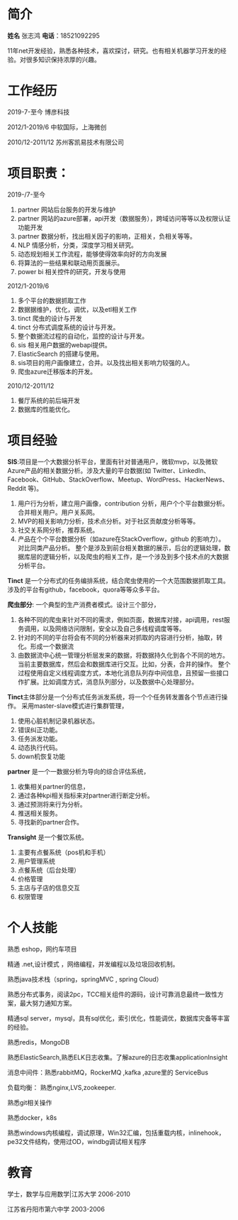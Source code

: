 # 简介
**姓名** 张志鸿  **电话**：18521092295

11年net开发经验，熟悉各种技术，喜欢探讨，研究。也有相关机器学习开发的经验。对很多知识保持浓厚的兴趣。

# 工作经历

2019-7-至今 博彦科技

2012/1-2019/6 中软国际，上海微创

2010/12-2011/12 苏州客凯易技术有限公司 

# 项目职责：

2019-/7-至今
1. partner 网站后台服务的开发与维护
2. partner 网站的azure部署，api开发（数据服务），跨域访问等等以及权限认证功能开发
3. partner 数据分析，找出相关因子的影响，正相关，负相关等等。
4. NLP 情感分析，分类，深度学习相关研究。
5. 动态规划相关工作流程，能够使得效率向好的方向发展
6. 将算法的一些结果和联动用页面展示。
7. power bi 相关控件的研究，开发与使用

2012/1-2019/6
1. 多个平台的数据抓取工作
2. 数据据维护，优化，调优，以及etl相关工作
3. tinct 爬虫的设计与开发
4. tinct 分布式调度系统的设计与开发。
5. 整个数据流过程的自动化，监控的设计与开发。
6. sis 相关用户数据的webapi提供。
7. ElasticSearch 的搭建与使用。
7. sis项目的用户画像建立，合并。以及找出相关影响力较强的人。
9. 爬虫azure迁移版本的开发。

2010/12-2011/12
1. 餐厅系统的前后端开发
2. 数据库的性能优化。


# 项目经验
**SIS**:项目是一个大数据分析平台，里面有针对普通用户，微软mvp，以及微软Azure产品的相关数据分析。涉及大量的平台数据(如 Twitter、LinkedIn、Facebook、GitHub、StackOverflow、Meetup、WordPress、HackerNews、Reddit 等)。
1. 用户行为分析，建立用户画像，contribution 分析，用户个个平台数据分析。合并相关用户。用户关系网。
2. MVP的相关影响力分析，技术点分析。对于社区贡献度分析等等。
3. 社交关系网分析，推荐系统。
4. 产品在个个平台数据分析（如azure在StackOverflow，github 的影响力）。对比同类产品分析。
整个是涉及到前台相关数据的展示，后台的逻辑处理，数据库层的逻辑分析，以及爬虫的相关工作，是一个涉及到多个技术点的大数据分析平台。


**Tinct** 是一个分布式的任务编排系统，结合爬虫使用的一个大范围数据抓取工具。涉及的平台有github，facebook，quora等等众多平台。

**爬虫部分**: 一个典型的生产消费者模式。设计三个部分，
1.	各种不同的爬虫来针对不同的需求，例如页面，数据库对接，api调用，rest服务调用，以及网络访问限制，安全以及自己多线程调度等等。
2.	针对的不同的平台将会有不同的分析器来对抓取的内容进行分析，抽取，转化。形成一个数据流
3.	由数据流中心统一管理分析层发来的数据，将数据持久化到各个不同的地方。当前主要数据库，然后会和数据库进行交互。比如，分表，合并的操作。
整个过程使用自定义线程调度方式，本地化消息队列存中间信息，且预留一些接口作扩展。比如调度方式，消息队列部分，以及数据中心处理部分。

**Tinct**主体部分是一个分布式任务派发系统，将一个个任务转发置各个节点进行操作。
采用master-slave模式进行集群管理，
1. 使用心脏机制记录机器状态。
2. 错误纠正功能。
3. 任务派发功能。
4. 动态执行代码。
5. down机恢复功能

**partner** 是一个一数据分析为导向的综合评估系统，
1. 收集相关partner的信息，
2. 通过各种kpi相关指标来对partner进行断定分析。
3. 通过预测将来行为分析。
4. 推送相关服务。
5. 寻找新的partner合作。


**Transight** 是一个餐饮系统。
1. 主要有点餐系统（pos机和手机）
2. 用户管理系统
3. 点餐系统（后台处理）
4. 价格管理
5. 主店与子店的信息交互
6. 权限管理




# 个人技能 
熟悉 eshop，网约车项目

精通 .net,设计模式 ，网络编程，并发编程以及垃圾回收机制。

熟悉java技术栈（spring，springMVC , spring Cloud）

熟悉分布式事务，阅读2pc，TCC相关组件的源码，设计可靠消息最终一致性方案，最大努力通知方案。

精通sql server，mysql，具有sql优化，索引优化，性能调优，数据库灾备等丰富的经验。

熟悉redis，MongoDB

熟悉ElasticSearch,熟悉ELK日志收集。了解azure的日志收集applicationInsight

消息中间件：熟悉rabbitMQ，RockerMQ ,kafka ,azure里的 ServiceBus

负载均衡： 熟悉nginx,LVS,zookeeper.

熟悉git相关操作

熟悉docker，k8s

熟悉windows内核编程，调试原理，Win32汇编，包括重载内核，inlinehook，pe32文件结构，使用过OD，windbg调试相关程序


# 教育

学士，数学与应用数学|江苏大学 2006-2010

江苏省丹阳市第六中学 2003-2006



